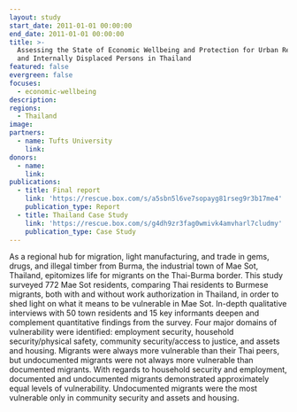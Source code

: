 ```yaml
---
layout: study
start_date: 2011-01-01 00:00:00
end_date: 2011-01-01 00:00:00
title: >-
  Assessing the State of Economic Wellbeing and Protection for Urban Refugees
  and Internally Displaced Persons in Thailand
featured: false
evergreen: false
focuses:
  - economic-wellbeing
description:
regions:
  - Thailand
image:
partners:
  - name: Tufts University
    link:
donors:
  - name:
    link:
publications:
  - title: Final report
    link: 'https://rescue.box.com/s/a5sbn5l6ve7sopayg81rseg9r3b17me4'
    publication_type: Report
  - title: Thailand Case Study
    link: 'https://rescue.box.com/s/g4dh9zr3fag0wmivk4amvharl7cludmy'
    publication_type: Case Study
---
```


As a regional hub for migration, light manufacturing, and trade in gems, drugs, and illegal timber from Burma, the industrial town of Mae Sot, Thailand, epitomizes life for migrants on the Thai-Burma border. This study surveyed 772 Mae Sot residents, comparing Thai residents to Burmese migrants, both with and without work authorization in Thailand, in order to shed light on what it means to be vulnerable in Mae Sot. In-depth qualitative interviews with 50 town residents and 15 key informants deepen and complement quantitative findings from the survey. Four major domains of vulnerability were identified: employment security, household security/physical safety, community security/access to justice, and assets and housing. Migrants were always more vulnerable than their Thai peers, but undocumented migrants were not always more vulnerable than documented migrants. With regards to household security and employment, documented and undocumented migrants demonstrated approximately equal levels of vulnerability. Undocumented migrants were the most vulnerable only in community security and assets and housing.
